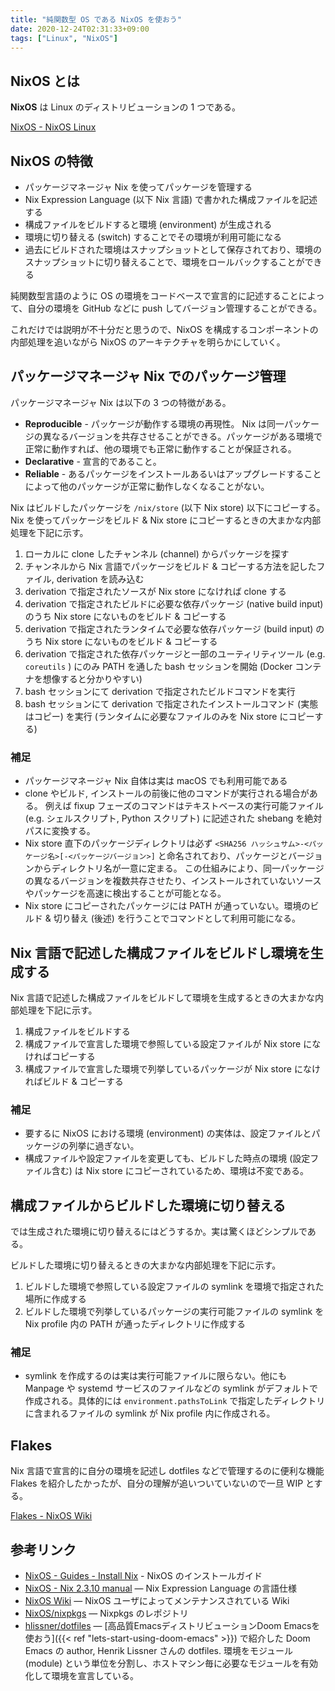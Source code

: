 ```yaml
---
title: "純関数型 OS である NixOS を使おう"
date: 2020-12-24T02:31:33+09:00
tags: ["Linux", "NixOS"]
---
```


## NixOS とは

**NixOS** は Linux のディストリビューションの 1 つである。

[NixOS - NixOS Linux](https://nixos.org)

## NixOS の特徴

- パッケージマネージャ Nix を使ってパッケージを管理する
- Nix Expression Language (以下 Nix 言語) で書かれた構成ファイルを記述する
- 構成ファイルをビルドすると環境 (environment) が生成される
- 環境に切り替える (switch) することでその環境が利用可能になる
- 過去にビルドされた環境はスナップショットとして保存されており、環境のスナップショットに切り替えることで、環境をロールバックすることができる

純関数型言語のように OS の環境をコードベースで宣言的に記述することによって、自分の環境を GitHub などに push してバージョン管理することができる。

これだけでは説明が不十分だと思うので、NixOS を構成するコンポーネントの内部処理を追いながら NixOS のアーキテクチャを明らかにしていく。

## パッケージマネージャ Nix でのパッケージ管理

パッケージマネージャ Nix は以下の 3 つの特徴がある。

- **Reproducible** - パッケージが動作する環境の再現性。 Nix は同一パッケージの異なるバージョンを共存させることができる。パッケージがある環境で正常に動作すれば、他の環境でも正常に動作することが保証される。
- **Declarative** - 宣言的であること。
- **Reliable** - あるパッケージをインストールあるいはアップグレードすることによって他のパッケージが正常に動作しなくなることがない。

Nix はビルドしたパッケージを `/nix/store` (以下 Nix store) 以下にコピーする。
Nix を使ってパッケージをビルド & Nix store にコピーするときの大まかな内部処理を下記に示す。

1. ローカルに clone したチャンネル (channel) からパッケージを探す
1. チャンネルから Nix 言語でパッケージをビルド & コピーする方法を記したファイル, derivation を読み込む
1. derivation で指定されたソースが Nix store になければ clone する
1. derivation で指定されたビルドに必要な依存パッケージ (native build input) のうち Nix store にないものをビルド & コピーする
1. derivation で指定されたランタイムで必要な依存パッケージ (build input) のうち Nix store にないものをビルド & コピーする
1. derivation で指定された依存パッケージと一部のユーティリティツール (e.g. `coreutils` ) にのみ PATH を通した bash セッションを開始 (Docker コンテナを想像すると分かりやすい)
1. bash セッションにて derivation で指定されたビルドコマンドを実行
1. bash セッションにて derivation で指定されたインストールコマンド (実態はコピー) を実行 (ランタイムに必要なファイルのみを Nix store にコピーする)

### 補足

- パッケージマネージャ Nix 自体は実は macOS でも利用可能である
- clone やビルド, インストールの前後に他のコマンドが実行される場合がある。
  例えば fixup フェーズのコマンドはテキストベースの実行可能ファイル (e.g. シェルスクリプト, Python スクリプト) に記述された shebang を絶対パスに変換する。
- Nix store 直下のパッケージディレクトリは必ず `<SHA256 ハッシュサム>-<パッケージ名>[-<パッケージバージョン>]` と命名されており、パッケージとバージョンからディレクトリ名が一意に定まる。
  この仕組みにより、同一パッケージの異なるバージョンを複数共存させたり、インストールされていないソースやパッケージを高速に検出することが可能となる。
- Nix store にコピーされたパッケージには PATH が通っていない。環境のビルド & 切り替え (後述) を行うことでコマンドとして利用可能になる。

## Nix 言語で記述した構成ファイルをビルドし環境を生成する

Nix 言語で記述した構成ファイルをビルドして環境を生成するときの大まかな内部処理を下記に示す。

1. 構成ファイルをビルドする
2. 構成ファイルで宣言した環境で参照している設定ファイルが Nix store になければコピーする
3. 構成ファイルで宣言した環境で列挙しているパッケージが Nix store になければビルド & コピーする

### 補足

- 要するに NixOS における環境 (environment) の実体は、設定ファイルとパッケージの列挙に過ぎない。
- 構成ファイルや設定ファイルを変更しても、ビルドした時点の環境 (設定ファイル含む) は Nix store にコピーされているため、環境は不変である。

## 構成ファイルからビルドした環境に切り替える

では生成された環境に切り替えるにはどうするか。実は驚くほどシンプルである。

ビルドした環境に切り替えるときの大まかな内部処理を下記に示す。

1. ビルドした環境で参照している設定ファイルの symlink を環境で指定された場所に作成する
2. ビルドした環境で列挙しているパッケージの実行可能ファイルの symlink を Nix profile 内の PATH が通ったディレクトリに作成する

### 補足

- symlink を作成するのは実は実行可能ファイルに限らない。他にも Manpage や systemd サービスのファイルなどの symlink がデフォルトで作成される。具体的には `environment.pathsToLink` で指定したディレクトリに含まれるファイルの symlink が Nix profile 内に作成される。

## Flakes

Nix 言語で宣言的に自分の環境を記述し dotfiles などで管理するのに便利な機能 Flakes を紹介したかったが、自分の理解が追いついていないので一旦 WIP とする。

[Flakes - NixOS Wiki](https://nixos.wiki/wiki/Flakes)

## 参考リンク

- [NixOS - Guides - Install Nix](https://nixos.org/guides/install-nix.html) - NixOS のインストールガイド
- [NixOS - Nix 2.3.10 manual](https://nixos.org/manual/nix/stable/#ch-expression-language) ― Nix Expression Language の言語仕様
- [NixOS Wiki](https://nixos.wiki) ― NixOS ユーザによってメンテナンスされている Wiki
- [NixOS/nixpkgs](https://github.com/NixOS/nixpkgs) ― Nixpkgs のレポジトリ
- [hlissner/dotfiles](https://github.com/hlissner/dotfiles) ― [高品質EmacsディストリビューションDoom Emacsを使おう]({{< ref "lets-start-using-doom-emacs" >}}) で紹介した Doom Emacs の author, Henrik Lissner さんの dotfiles. 環境をモジュール (module) という単位を分割し、ホストマシン毎に必要なモジュールを有効化して環境を宣言している。
